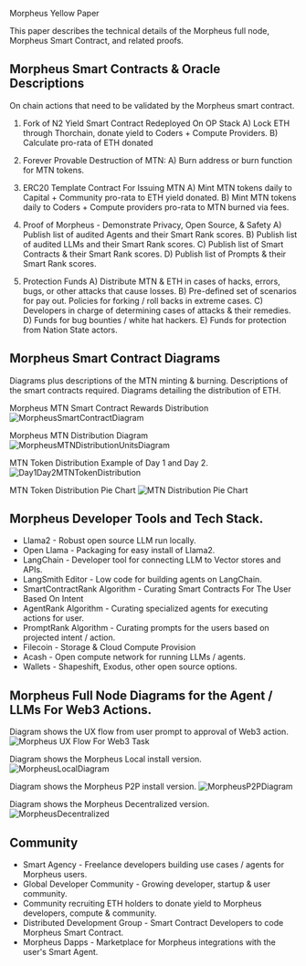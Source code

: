 Morpheus Yellow Paper

This paper describes the technical details of the Morpheus full node, Morpheus Smart Contract, and related proofs.

## Morpheus Smart Contracts & Oracle Descriptions
On chain actions that need to be validated by the Morpheus smart contract.

1. Fork of N2 Yield Smart Contract Redeployed On OP Stack
A) Lock ETH through Thorchain, donate yield to Coders + Compute Providers.
B) Calculate pro-rata of ETH donated 

2. Forever Provable Destruction of MTN:
A) Burn address or burn function for MTN tokens.

3. ERC20 Template Contract For Issuing MTN
A) Mint MTN tokens daily to Capital + Community pro-rata to ETH yield donated.
B) Mint MTN tokens daily to Coders + Compute providers pro-rata to MTN burned via fees.

4. Proof of Morpheus - Demonstrate Privacy, Open Source, & Safety
A) Publish list of audited Agents and their Smart Rank scores.
B) Publish list of audited LLMs and their Smart Rank scores.
C) Publish list of Smart Contracts & their Smart Rank scores.
D) Publish list of Prompts & their Smart Rank scores.

5. Protection Funds
A) Distribute MTN & ETH in cases of hacks, errors, bugs, or other attacks that cause losses. 
B) Pre-defined set of scenarios for pay out. Policies for forking / roll backs in extreme cases.
C) Developers in charge of determining cases of attacks & their remedies. 
D) Funds for bug bounties / white hat hackers.
E) Funds for protection from Nation State actors.

## Morpheus Smart Contract Diagrams

Diagrams plus descriptions of the MTN minting & burning.
Descriptions of the smart contracts required.
Diagrams detailing the distribution of ETH. 

Morpheus MTN Smart Contract Rewards Distribution
![MorpheusSmartContractDiagram](https://github.com/SmartAgentProtocol/SmartAgents/assets/1563345/1675fa8c-a780-4019-9be8-68837ffdb4f9)

Morpheus MTN Distribution Diagram
![MorpheusMTNDistributionUnitsDiagram](https://github.com/SmartAgentProtocol/SmartAgents/assets/1563345/563c5f81-b16a-4e81-bab0-39e54f6cdac1)

MTN Token Distribution Example of Day 1 and Day 2.
![Day1Day2MTNTokenDistribution](https://github.com/SmartAgentProtocol/SmartAgents/assets/1563345/20131e40-ee09-48c3-89aa-0af65a92df98)

MTN Token Distribution Pie Chart
![MTN Distribution Pie Chart](https://github.com/SmartAgentProtocol/SmartAgents/assets/1563345/cb9d2e6f-2f1f-44ed-8e34-06babab2fa13)

## Morpheus Developer Tools and Tech Stack.
- Llama2 - Robust open source LLM run locally.
- Open Llama - Packaging for easy install of Llama2.
- LangChain - Developer tool for connecting LLM to Vector stores and APIs.
- LangSmith Editor - Low code for building agents on LangChain.
- SmartContractRank Algorithm - Curating Smart Contracts For The User Based On Intent
- AgentRank Algorithm - Curating specialized agents for executing actions for user.
- PromptRank Algorithm - Curating prompts for the users based on projected intent / action.
- Filecoin - Storage & Cloud Compute Provision
- Acash - Open compute network for running LLMs / agents.
- Wallets - Shapeshift, Exodus, other open source options.

## Morpheus Full Node Diagrams for the Agent / LLMs For Web3 Actions. 

Diagram shows the UX flow from user prompt to approval of Web3 action.
![Morpheus UX Flow For Web3 Task](https://github.com/SmartAgentProtocol/SmartAgents/assets/1563345/f91b3ce5-9ad9-43c1-86ef-289285220952)

Diagram shows the Morpheus Local install version.
![MorpheusLocalDiagram](https://github.com/SmartAgentProtocol/SmartAgents/assets/1563345/a0564914-cddb-42e4-b0f4-8c2310db6a66)

Diagram shows the Morpheus P2P install version.
![MorpheusP2PDiagram](https://github.com/SmartAgentProtocol/SmartAgents/assets/1563345/a7eeb31f-3d38-4233-a45f-e9b91ad84ba2)

Diagram shows the Morpheus Decentralized version.
![MorpheusDecentralized](https://github.com/SmartAgentProtocol/SmartAgents/assets/1563345/1699f2de-cc18-42e8-a05c-32b3307baa20)

## Community
- Smart Agency - Freelance developers building use cases / agents for Morpheus users.
- Global Developer Community - Growing developer, startup & user community.
- Community recruiting ETH holders to donate yield to Morpheus developers, compute & community.
- Distributed Development Group - Smart Contract Developers to code Morpheus Smart Contract.
- Morpheus Dapps - Marketplace for Morpheus integrations with the user's Smart Agent.
